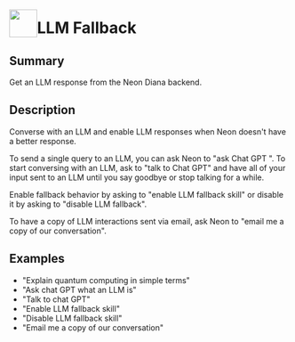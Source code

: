# <img src='./logo.svg' card_color="#FF8600" width="50" style="vertical-align:bottom" style="vertical-align:bottom">LLM Fallback  
  
## Summary
Get an LLM response from the Neon Diana backend.

## Description
Converse with an LLM and enable LLM responses when Neon doesn't have a better
response.

To send a single query to an LLM, you can ask Neon to "ask Chat GPT <something>".
To start conversing with an LLM, ask to "talk to Chat GPT" and have all of your input
sent to an LLM until you say goodbye or stop talking for a while.

Enable fallback behavior by asking to "enable LLM fallback skill" or disable it
by asking to "disable LLM fallback".

To have a copy of LLM interactions sent via email, ask Neon to 
"email me a copy of our conversation".

## Examples 

* "Explain quantum computing in simple terms"
* "Ask chat GPT what an LLM is"
* "Talk to chat GPT"
* "Enable LLM fallback skill"
* "Disable LLM fallback skill"
* "Email me a copy of our conversation"
